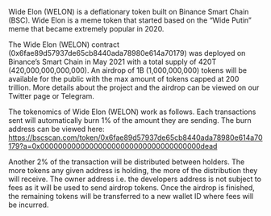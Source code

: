 Wide Elon (WELON) is a deflationary token built on Binance Smart Chain (BSC).  Wide Elon is a meme token that started based on the “Wide Putin” meme that became extremely popular in 2020.  

The Wide Elon (WELON) contract (0x6fae89d57937de65cb8440ada78980e614a70179) was deployed on Binance’s Smart Chain in May 2021 with a total supply of 420T (420,000,000,000,000).  An airdrop of 1B (1,000,000,000) tokens will be available for the public with the max amount of tokens capped at 200 trillion.  More details about the project and the airdrop can be viewed on our Twitter page or Telegram.

The tokenomics of Wide Elon (WELON) work as follows.  Each transactions sent will automatically burn 1% of the amount they are sending.  The burn address can be viewed here:
https://bscscan.com/token/0x6fae89d57937de65cb8440ada78980e614a70179?a=0x000000000000000000000000000000000000dead

Another 2% of the transaction will be distributed between holders.  The more tokens any given address is holding, the more of the distribution they will receive.  The owner address i.e. the developers address is not subject to fees as it will be used to send airdrop tokens.  Once the airdrop is finished, the remaining tokens will be transferred to a new wallet ID where fees will be incurred.
